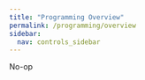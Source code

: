 ```yaml
---
title: "Programming Overview"
permalink: /programming/overview
sidebar:
  nav: controls_sidebar
---
```


No-op
